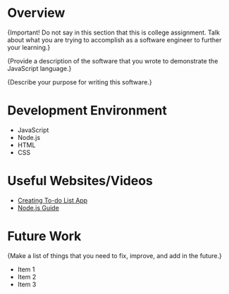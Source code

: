 # Overview

{Important! Do not say in this section that this is college assignment. Talk about what you are trying to accomplish as a software engineer to further your learning.}

{Provide a description of the software that you wrote to demonstrate the JavaScript language.}

{Describe your purpose for writing this software.}

# Development Environment

- JavaScript
- Node.js
- HTML
- CSS

# Useful Websites/Videos

- [Creating To-do List App](https://youtu.be/MkESyVB4oUw)
- [Node.js Guide](https://youtu.be/ENrzD9HAZK4)

# Future Work

{Make a list of things that you need to fix, improve, and add in the future.}

- Item 1
- Item 2
- Item 3